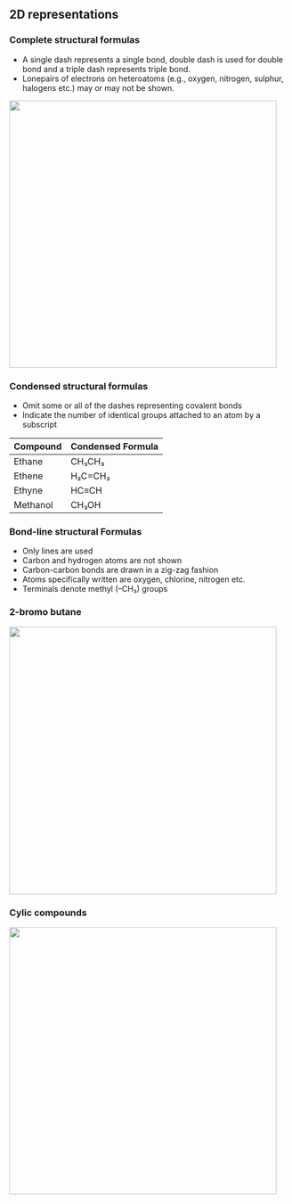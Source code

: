 ## 2D representations
### Complete structural formulas
* A single dash represents a single bond, double dash is used for double bond and a triple dash represents triple bond. 
* Lonepairs of electrons on heteroatoms (e.g., oxygen, nitrogen, sulphur, halogens etc.) may or may not be shown. 


<img width=480 src="https://user-images.githubusercontent.com/20998959/153756322-e15bd96e-62a7-42e9-bb87-ccfe825acef9.png">

### Condensed structural formulas
* Omit some or all of the dashes representing covalent bonds 
* Indicate the number of identical groups attached to an atom by a subscript

|Compound |Condensed Formula|
|-|-|
|Ethane|CH₃CH₃
|Ethene|H₂C=CH₂
|Ethyne|HC≡CH
|Methanol|CH₃OH

### Bond-line structural Formulas
*  Only lines are used
*  Carbon and hydrogen atoms are not shown
*  Carbon-carbon bonds are drawn in a zig-zag fashion
*  Atoms specifically written are oxygen, chlorine, nitrogen etc.
*  Terminals denote methyl (–CH₃) groups

### 2-bromo butane

<img width=480 src="https://user-images.githubusercontent.com/20998959/153756512-10712bb6-b703-4f23-8637-4848ad111c9f.png">

### Cylic compounds

<img width=480 src="https://user-images.githubusercontent.com/20998959/153756520-5a47e880-b9dc-4d8c-9023-19a5d35874b0.png">
